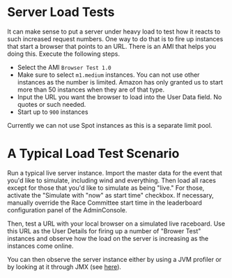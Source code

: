 # Server Load Tests

It can make sense to put a server under heavy load to test how it reacts to such increased request numbers. One way to do that is to fire up instances that start a browser that points to an URL. There is an AMI that helps you doing this. Execute the following steps.

- Select the AMI `Browser Test 1.0`
- Make sure to select `m1.medium` instances. You can not use other instances as the number is limited. Amazon has only granted us to start more than 50 instances when they are of that type.
- Input the URL you want the browser to load into the User Data field. No quotes or such needed.
- Start up to `900` instances

Currently we can not use Spot instances as this is a separate limit pool. 

# A Typical Load Test Scenario

Run a typical live server instance. Import the master data for the event that you'd like to simulate, including wind and everything. Then load all races except for those that you'd like to simulate as being "live." For those, activate the "Simulate with "now" as start time" checkbox. If necessary, manually override the Race Committee start time in the leaderboard configuration panel of the AdminConsole.

Then, test a URL with your local browser on a simulated live raceboard. Use this URL as the User Details for firing up a number of "Brower Test" instances and observe how the load on the server is increasing as the instances come online.

You can then observe the server instance either by using a JVM profiler or by looking at it through JMX (see [here](/jmx)).